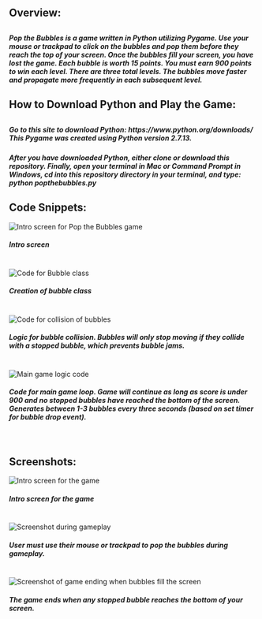 <h2>Overview:<h2>
<h5>Pop the Bubbles is a game written in Python utilizing Pygame. Use your mouse or trackpad to click on the bubbles and pop them before they reach the top of your screen. Once the bubbles fill your screen, you have lost the game. Each bubble is worth 15 points. You must earn 900 points to win each level. There are three total levels. The bubbles move faster and propagate more frequently in each subsequent level.</h5>

<h2>How to Download Python and Play the Game:<h2>
<h5>Go to this site to download Python: https://www.python.org/downloads/ This Pygame was created using Python version 2.7.13.</h5>

<h5>After you have downloaded Python, either clone or download this repository. Finally, open your terminal in Mac or Command Prompt in Windows, cd into this repository directory in your terminal, and type: python popthebubbles.py </h5>

<h2>Code Snippets:</h2>

<img src="introscreen.png" alt="Intro screen for Pop the Bubbles game">
<h5>Intro screen</h5>
<br />

<img src="bubbleclass.png" alt="Code for Bubble class">
<h5>Creation of bubble class</h5>
<br />

<img src="collisioncode.png" alt="Code for collision of bubbles">
<h5>Logic for bubble collision. Bubbles will only stop moving if they collide with a stopped bubble, which prevents bubble jams.</h5>
<br />

<img src="maingamelogic.png" alt="Main game logic code">
<h5>Code for main game loop. Game will continue as long as score is under 900 and no stopped bubbles have reached the bottom of the screen. Generates between 1-3 bubbles every three seconds (based on set timer for bubble drop event).</h5>
<br />


<h2>Screenshots:</h2>
<img src="introscreen.png" alt="Intro screen for the game">
<h5>Intro screen for the game</h5>
<br />
<img src="gameplay.png" alt="Screenshot during gameplay">
<h5>User must use their mouse or trackpad to pop the bubbles during gameplay.</h5>
<br />
<img src="gameoverscreen.png" alt="Screenshot of game ending when bubbles fill the screen">
<h5>The game ends when any stopped bubble reaches the bottom of your screen.</h5>
<br />
